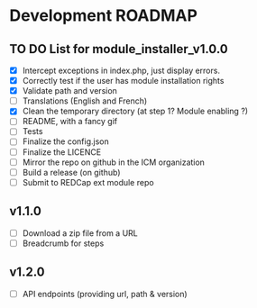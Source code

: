 # Development ROADMAP

## TO DO List for module_installer_v1.0.0

- [x] Intercept exceptions in index.php, just display errors.
- [x] Correctly test if the user has module installation rights
- [x] Validate path and version
- [ ] Translations (English and French)
- [x] Clean the temporary directory (at step 1? Module enabling ?)
- [ ] README, with a fancy gif
- [ ] Tests
- [ ] Finalize the config.json 
- [ ] Finalize the LICENCE
- [ ] Mirror the repo on github in the ICM organization
- [ ] Build a release (on github)
- [ ] Submit to REDCap ext module repo

## v1.1.0

- [ ] Download a zip file from a URL
- [ ] Breadcrumb for steps

## v1.2.0

- [ ] API endpoints (providing url, path & version)
